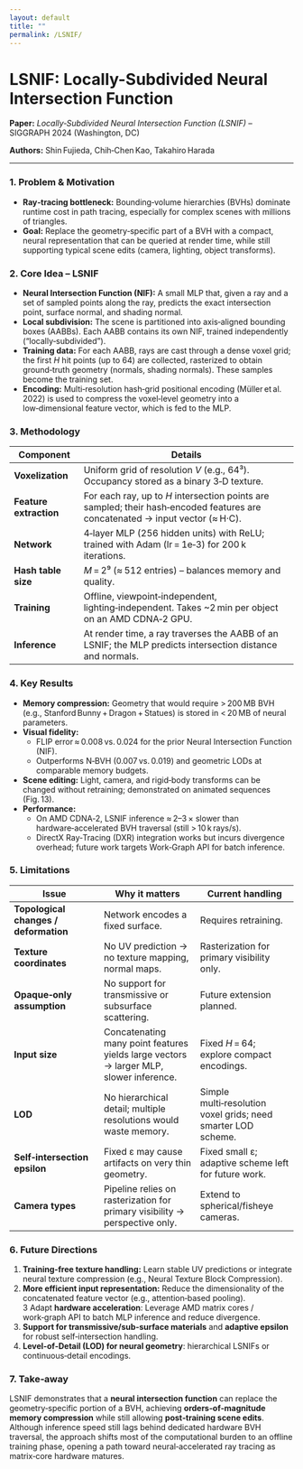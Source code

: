 ```yaml
---
layout: default
title: ""
permalink: /LSNIF/
---
```

<script type="text/x-mathjax-config">MathJax.Hub.Config({tex2jax:{inlineMath:[['\$','\$'],['\\(','\\)']],processEscapes:true},CommonHTML: {matchFontHeight:false}});</script>
<script type="text/javascript" async src="https://cdnjs.cloudflare.com/ajax/libs/mathjax/2.7.1/MathJax.js?config=TeX-MML-AM_CHTML"></script> 

# LSNIF: Locally-Subdivided Neural Intersection Function

**Paper:** *Locally‑Subdivided Neural Intersection Function (LSNIF)* – SIGGRAPH 2024 (Washington, DC)  

**Authors:** Shin Fujieda, Chih‑Chen Kao, Takahiro Harada  

---

### 1. Problem & Motivation
- **Ray‑tracing bottleneck:** Bounding‑volume hierarchies (BVHs) dominate runtime cost in path tracing, especially for complex scenes with millions of triangles.
- **Goal:** Replace the geometry‑specific part of a BVH with a compact, neural representation that can be queried at render time, while still supporting typical scene edits (camera, lighting, object transforms).

### 2. Core Idea – LSNIF
- **Neural Intersection Function (NIF):** A small MLP that, given a ray and a set of sampled points along the ray, predicts the exact intersection point, surface normal, and shading normal.
- **Local subdivision:** The scene is partitioned into axis‑aligned bounding boxes (AABBs). Each AABB contains its own NIF, trained independently (“locally‑subdivided”).
- **Training data:** For each AABB, rays are cast through a dense voxel grid; the first *H* hit points (up to 64) are collected, rasterized to obtain ground‑truth geometry (normals, shading normals). These samples become the training set.
- **Encoding:** Multi‑resolution hash‑grid positional encoding (Müller et al. 2022) is used to compress the voxel‑level geometry into a low‑dimensional feature vector, which is fed to the MLP.

### 3. Methodology

| Component | Details |
|-----------|---------|
| **Voxelization** | Uniform grid of resolution *V* (e.g., 64³). Occupancy stored as a binary 3‑D texture. |
| **Feature extraction** | For each ray, up to *H* intersection points are sampled; their hash‑encoded features are concatenated → input vector (≈ H·C). |
| **Network** | 4‑layer MLP (256 hidden units) with ReLU; trained with Adam (lr = 1e‑3) for 200 k iterations. |
| **Hash table size** | *M* = 2⁹ (≈ 512 entries) – balances memory and quality. |
| **Training** | Offline, viewpoint‑independent, lighting‑independent. Takes ~2 min per object on an AMD CDNA‑2 GPU. |
| **Inference** | At render time, a ray traverses the AABB of an LSNIF; the MLP predicts intersection distance and normals. |

### 4. Key Results
- **Memory compression:** Geometry that would require > 200 MB BVH (e.g., Stanford Bunny + Dragon + Statues) is stored in < 20 MB of neural parameters.
- **Visual fidelity:**  
  - FLIP error ≈ 0.008 vs. 0.024 for the prior Neural Intersection Function (NIF).  
  - Outperforms N‑BVH (0.007 vs. 0.019) and geometric LODs at comparable memory budgets.  
- **Scene editing:** Light, camera, and rigid‑body transforms can be changed without retraining; demonstrated on animated sequences (Fig. 13).  
- **Performance:**  
  - On AMD CDNA‑2, LSNIF inference ≈ 2–3 × slower than hardware‑accelerated BVH traversal (still > 10 k rays/s).  
  - DirectX Ray‑Tracing (DXR) integration works but incurs divergence overhead; future work targets Work‑Graph API for batch inference.  

### 5. Limitations

| Issue                                 | Why it matters                                                                         | Current handling                                              |
| ------------------------------------- | -------------------------------------------------------------------------------------- | ------------------------------------------------------------- |
| **Topological changes / deformation** | Network encodes a fixed surface.                                                       | Requires retraining.                                          |
| **Texture coordinates**               | No UV prediction → no texture mapping, normal maps.                                    | Rasterization for primary visibility only.                    |
| **Opaque‑only assumption**            | No support for transmissive or subsurface scattering.                                  | Future extension planned.                                     |
| **Input size**                        | Concatenating many point features yields large vectors → larger MLP, slower inference. | Fixed *H* = 64; explore compact encodings.                    |
| **LOD**                               | No hierarchical detail; multiple resolutions would waste memory.                       | Simple multi‑resolution voxel grids; need smarter LOD scheme. |
| **Self‑intersection epsilon**         | Fixed ε may cause artifacts on very thin geometry.                                     | Fixed small ε; adaptive scheme left for future work.          |
| **Camera types**                      | Pipeline relies on rasterization for primary visibility → perspective only.            | Extend to spherical/fisheye cameras.                          |

### 6. Future Directions
1. **Training‑free texture handling:** Learn stable UV predictions or integrate neural texture compression (e.g., Neural Texture Block Compression).  
2. **More efficient input representation:** Reduce the dimensionality of the concatenated feature vector (e.g., attention‑based pooling).  
3 Adapt **hardware acceleration**: Leverage AMD matrix cores / work‑graph API to batch MLP inference and reduce divergence.  
4. **Support for transmissive/sub‑surface materials** and **adaptive epsilon** for robust self‑intersection handling.  
5. **Level‑of‑Detail (LOD) for neural geometry**: hierarchical LSNIFs or continuous‑detail encodings.

### 7. Take‑away
LSNIF demonstrates that a **neural intersection function** can replace the geometry‑specific portion of a BVH, achieving **orders‑of‑magnitude memory compression** while still allowing **post‑training scene edits**. Although inference speed still lags behind dedicated hardware BVH traversal, the approach shifts most of the computational burden to an offline training phase, opening a path toward neural‑accelerated ray tracing as matrix‑core hardware matures.
